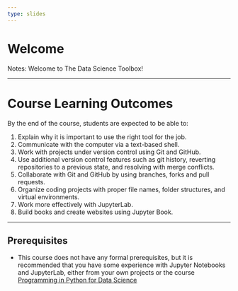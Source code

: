 ```yaml
---
type: slides
---
```


<style>
blockquote {
    margin: 0;
    padding: 0 1em;
    color: #57606;
    border-left: .25em solid #d0d7de;
}
</style>

# Welcome

Notes: Welcome to The Data Science Toolbox!

---

# Course Learning Outcomes

By the end of the course, students are expected to be able to:

1. Explain why it is important to use the right tool for the job.
2. Communicate with the computer via a text-based shell.
3. Work with projects under version control using Git and GitHub.
4. Use additional version control features such as git history, reverting repositories to a previous state, and resolving with merge conflicts.
5. Collaborate with Git and GitHub by using branches, forks and pull requests.
6. Organize coding projects with proper file names, folder structures, and virtual environments.
7. Work more effectively with JupyterLab.
8. Build books and create websites using Jupyter Book.

---

## Prerequisites

- This course does not have any formal prerequisites, but it is recommended that you have some experience with Jupyter Notebooks and JupyterLab, either from your own projects or the course </strong><u><a href="https://prog-learn.mds.ubc.ca/">Programming in Python for Data Science</a></u> 
